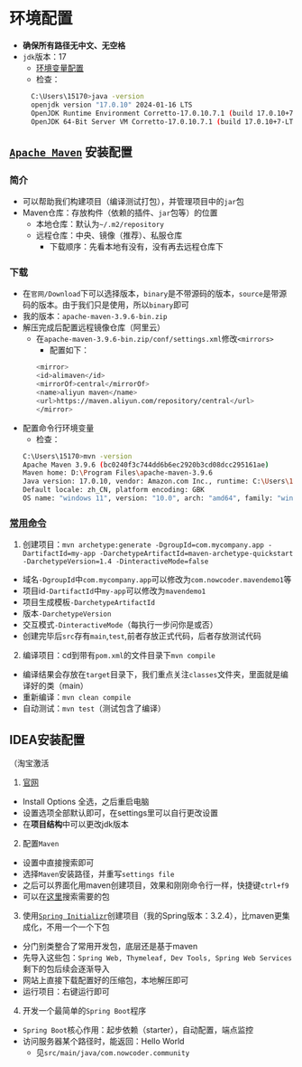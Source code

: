 # 环境配置

- <b>确保所有路径无中文、无空格</b>
- `jdk`版本：17
  - [环境变量配置](https://zhuanlan.zhihu.com/p/582240447)
  - 检查：
  ``` bash
    C:\Users\15170>java -version
    openjdk version "17.0.10" 2024-01-16 LTS
    OpenJDK Runtime Environment Corretto-17.0.10.7.1 (build 17.0.10+7-LTS)
    OpenJDK 64-Bit Server VM Corretto-17.0.10.7.1 (build 17.0.10+7-LTS, mixed mode, sharing)
  ```


## [`Apache Maven`](https://maven.apache.org/) 安装配置

### 简介
- 可以帮助我们构建项目（编译测试打包），并管理项目中的`jar`包
- Maven仓库：存放构件（依赖的插件、`jar`包等）的位置
  - 本地仓库：默认为`~/.m2/repository`
  - 远程仓库：中央、镜像（推荐）、私服仓库
    - 下载顺序：先看本地有没有，没有再去远程仓库下

### 下载
- 在`官网/Download`下可以选择版本，`binary`是不带源码的版本，`source`是带源码的版本。由于我们只是使用，所以`binary`即可
- 我的版本：`apache-maven-3.9.6-bin.zip`
- 解压完成后配置远程镜像仓库（阿里云）
  - 在`apache-maven-3.9.6-bin.zip/conf/settings.xml`修改`<mirrors>`
    - 配置如下：
    ``` bash
    <mirror>
    <id>alimaven</id>
    <mirrorOf>central</mirrorOf>
    <name>aliyun maven</name>
    <url>https://maven.aliyun.com/repository/central</url>
    </mirror>
    ```
- 配置命令行环境变量
  - 检查：
  ```bash
  C:\Users\15170>mvn -version
  Apache Maven 3.9.6 (bc0240f3c744dd6b6ec2920b3cd08dcc295161ae)
  Maven home: D:\Program Files\apache-maven-3.9.6
  Java version: 17.0.10, vendor: Amazon.com Inc., runtime: C:\Users\15170\.jdks\corretto-17.0.10
  Default locale: zh_CN, platform encoding: GBK
  OS name: "windows 11", version: "10.0", arch: "amd64", family: "windows"
  ```

### [常用命令](https://maven.apache.org/guides/getting-started/maven-in-five-minutes.html)
1. 创建项目：`mvn archetype:generate -DgroupId=com.mycompany.app -DartifactId=my-app -DarchetypeArtifactId=maven-archetype-quickstart -DarchetypeVersion=1.4 -DinteractiveMode=false`
- 域名`-DgroupId`中`com.mycompany.app`可以修改为`com.nowcoder.mavendemo1`等
- 项目id`-DartifactId`中`my-app`可以修改为`mavendemo1`
- 项目生成模板`-DarchetypeArtifactId`
- 版本`-DarchetypeVersion`
- 交互模式`-DinteractiveMode`（每执行一步问你是或否）
- 创建完毕后`src`存有`main`,`test`,前者存放正式代码，后者存放测试代码
2. 编译项目：cd到带有`pom.xml`的文件目录下`mvn compile`
- 编译结果会存放在`target`目录下，我们重点关注`classes`文件夹，里面就是编译好的类（main）
- 重新编译：`mvn clean compile`
- 自动测试：`mvn test`（测试包含了编译）

## IDEA安装配置
（淘宝激活
1. [官网](https://www.jetbrains.com/zh-cn/idea/download/#section=windows)
- Install Options 全选，之后重启电脑
- 设置选项全部默认即可，在settings里可以自行更改设置
- 在<b>项目结构</b>中可以更改jdk版本
2. 配置`Maven`
- 设置中直接搜索即可
- 选择`Maven`安装路径，并重写`settings file`
- 之后可以界面化用maven创建项目，效果和刚刚命令行一样，快捷键`ctrl+f9`
- 可以在[这里](https://mvnrepository.com/)搜索需要的包
3. 使用[`Spring Initializr`](https://start.spring.io/)创建项目（我的Spring版本：3.2.4），比maven更集成化，不用一个一个下包
- 分门别类整合了常用开发包，底层还是基于maven
- 先导入这些包：`Spring Web, Thymeleaf, Dev Tools, Spring Web Services`剩下的包后续会逐渐导入
- 网站上直接下载配置好的压缩包，本地解压即可
- 运行项目：右键运行即可
4. 开发一个最简单的`Spring Boot`程序
- `Spring Boot`核心作用：起步依赖（starter），自动配置，端点监控
- 访问服务器某个路径时，能返回：Hello World
  - 见`src/main/java/com.nowcoder.community`

